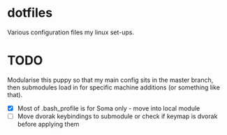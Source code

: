 dotfiles
========

Various configuration files my linux set-ups. 

TODO
====

Modularise this puppy so that my main config sits in the master branch, then submodules load in for specific machine additions (or something like that).

- [X] Most of .bash_profile is for Soma only - move into local module
- [ ] Move dvorak keybindings to submodule or check if keymap is dvorak before applying them
